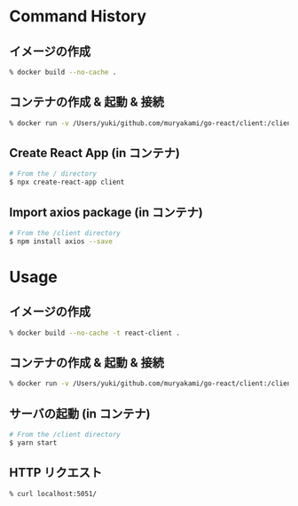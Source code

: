 # Command History

## イメージの作成
``` sh
% docker build --no-cache .
```

## コンテナの作成 & 起動 & 接続
``` sh
% docker run -v /Users/yuki/github.com/muryakami/go-react/client:/client  -p 5051:3000 -it [IMAGE] ash
```

## Create React App (in コンテナ)
``` sh
# From the / directory
$ npx create-react-app client
```

## Import axios package (in コンテナ)
``` sh
# From the /client directory
$ npm install axios --save
```

# Usage

## イメージの作成
``` sh
% docker build --no-cache -t react-client .
```

## コンテナの作成 & 起動 & 接続
``` sh
% docker run -v /Users/yuki/github.com/muryakami/go-react/client:/client -p 5051:3000 -it react-client ash
```

## サーバの起動 (in コンテナ)
``` sh
# From the /client directory
$ yarn start
```

## HTTP リクエスト
``` sh
% curl localhost:5051/
```
